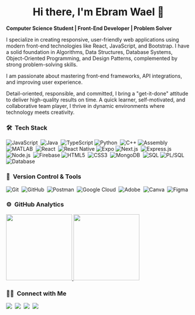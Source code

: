 <div align=center>
  <h1>Hi there, I'm Ebram Wael 👋</h1>
</div>
<p>
  <strong>Computer Science Student | Front-End Developer | Problem Solver</strong>
  
  I specialize in creating responsive, user-friendly web applications using modern front-end technologies like React, JavaScript, and Bootstrap. I have a solid foundation in Algorithms, Data Structures, Database Systems, Object-Oriented Programming, and Design Patterns, complemented by strong problem-solving skills.
  
  I am passionate about mastering front-end frameworks, API integrations, and improving user experience.
  
  Detail-oriented, responsible, and committed, I bring a "get-it-done" attitude to deliver high-quality results on time. A quick learner, self-motivated, and collaborative team player, I thrive in dynamic environments where technology meets creativity.
</p>

### 🛠 &nbsp;Tech Stack
![JavaScript](https://img.shields.io/badge/javascript-%23323330.svg?style=for-the-badge&logo=javascript&logoColor=%23F7DF1E)&nbsp;
![Java](https://img.shields.io/badge/java-%23ED8B00.svg?style=for-the-badge&logo=java&logoColor=white)&nbsp;
![TypeScript](https://img.shields.io/badge/typescript-%23007ACC.svg?style=for-the-badge&logo=typescript&logoColor=white)
![Python](https://img.shields.io/badge/python-3670A0?style=for-the-badge&logo=python&logoColor=ffdd54)&nbsp;
![C++](https://img.shields.io/badge/c++-%2300599C.svg?style=for-the-badge&logo=c%2B%2B&logoColor=white)
![Assembly](https://img.shields.io/badge/assembly-%23A8B9CC.svg?style=for-the-badge&logo=assemblyscript&logoColor=black)
![MATLAB](https://img.shields.io/badge/MATLAB-%23FF5722.svg?style=for-the-badge&logo=matlab&logoColor=white)&nbsp;
![React](https://img.shields.io/badge/React-%2320232a.svg?style=for-the-badge&logo=react&logoColor=%2361DAFB)&nbsp;
![React Native](https://img.shields.io/badge/react%20native-%2361DAFB.svg?style=for-the-badge&logo=react&logoColor=white)
![Expo](https://img.shields.io/badge/expo-000020.svg?style=for-the-badge&logo=expo&logoColor=white)
![Next.js](https://img.shields.io/badge/Next.js-%23333A3D.svg?style=for-the-badge&logo=next.js&logoColor=white)&nbsp;
![Express.js](https://img.shields.io/badge/Express.js-%232C3E50.svg?style=for-the-badge&logo=express&logoColor=white)&nbsp;
![Node.js](https://img.shields.io/badge/Node.js-%232F6A47.svg?style=for-the-badge&logo=node.js&logoColor=white)&nbsp;
![Firebase](https://img.shields.io/badge/firebase-%23FFCA28.svg?style=for-the-badge&logo=firebase&logoColor=black)
![HTML5](https://img.shields.io/badge/html5-%23E34F26.svg?style=for-the-badge&logo=html5&logoColor=white)&nbsp;
![CSS3](https://img.shields.io/badge/css3-%231572B6.svg?style=for-the-badge&logo=css3&logoColor=white)&nbsp;
![MongoDB](https://img.shields.io/badge/MongoDB-%234ea94b.svg?style=for-the-badge&logo=mongodb&logoColor=white)&nbsp;
![SQL](https://img.shields.io/badge/SQL-%230074C1.svg?style=for-the-badge&logo=database&logoColor=white)
![PL/SQL](https://img.shields.io/badge/PL%2FSQL-%23CC2927.svg?style=for-the-badge&logo=oracle&logoColor=white)
![Database](https://img.shields.io/badge/database-%23003B57.svg?style=for-the-badge&logo=databricks&logoColor=white)


### 🧰 &nbsp;Version Control & Tools 

![Git](https://img.shields.io/badge/git-%23F05033.svg?style=for-the-badge&logo=git&logoColor=white)&nbsp;
![GitHub](https://img.shields.io/badge/github-%23121011.svg?style=for-the-badge&logo=github&logoColor=white)&nbsp;
![Postman](https://img.shields.io/badge/Postman-FF6C37?style=for-the-badge&logo=postman&logoColor=white)&nbsp;
![Google Cloud](https://img.shields.io/badge/Google%20Cloud-%232C3E50.svg?style=for-the-badge&logo=google-cloud&logoColor=white)&nbsp;
![Adobe](https://img.shields.io/badge/adobe-%23FF0000.svg?style=for-the-badge&logo=adobe&logoColor=white)&nbsp;
![Canva](https://img.shields.io/badge/Canva-%2300C4CC.svg?style=for-the-badge&logo=Canva&logoColor=white)&nbsp;
![Figma](https://img.shields.io/badge/figma-%23F24E1E.svg?style=for-the-badge&logo=figma&logoColor=white)&nbsp;

### ⚙️ &nbsp;GitHub Analytics

<p align="left">
  <a href="https://github.com/Ebram-Wael">
    <img height="180em" src="https://github-readme-stats-eight-theta.vercel.app/api?username=Ebram-Wael&show_icons=true&theme=algolia&include_all_commits=true&count_private=true"/>
  </a>
  <a href="https://github.com/Ebram-Wael">
    <img height="180em" src="https://github-readme-stats-eight-theta.vercel.app/api/top-langs/?username=Ebram-Wael&layout=compact&langs_count=8&theme=algolia"/>
  </a>
</p>

### 🤝🏻 &nbsp;Connect with Me

<p align="left">
  <a href="mailto:ebramwael88@gmail.com"><img src="https://img.shields.io/badge/Gmail-D14836?style=for-the-badge&logo=gmail&logoColor=white"/></a>&nbsp;
  <a href="https://github.com/Ebram-Wael"><img src="https://img.shields.io/badge/GitHub-%23181717.svg?style=for-the-badge&logo=github&logoColor=white"/></a>&nbsp;
  <a href="https://www.linkedin.com/in/bero-wael-b210562a8"><img src="https://img.shields.io/badge/LinkedIn-%232867B2.svg?style=for-the-badge&logo=linkedin&logoColor=white"/></a>&nbsp;
  <a href="https://www.facebook.com/share/1ER8de7nu7/"><img src="https://img.shields.io/badge/Facebook-%231877F2.svg?style=for-the-badge&logo=facebook&logoColor=white"/></a>
</p>
